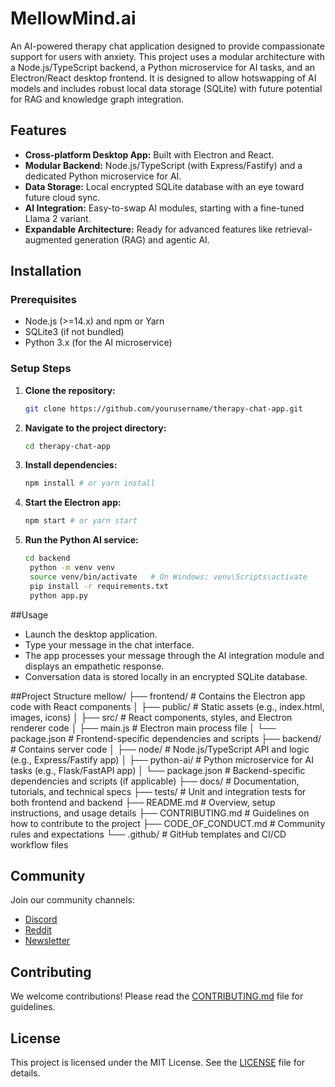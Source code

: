 # MellowMind.ai

An AI-powered therapy chat application designed to provide compassionate support for users with anxiety. This project uses a modular architecture with a Node.js/TypeScript backend, a Python microservice for AI tasks, and an Electron/React desktop frontend. It is designed to allow hotswapping of AI models and includes robust local data storage (SQLite) with future potential for RAG and knowledge graph integration.

## Features
- **Cross-platform Desktop App:** Built with Electron and React.
- **Modular Backend:** Node.js/TypeScript (with Express/Fastify) and a dedicated Python microservice for AI.
- **Data Storage:** Local encrypted SQLite database with an eye toward future cloud sync.
- **AI Integration:** Easy-to-swap AI modules, starting with a fine-tuned Llama 2 variant.
- **Expandable Architecture:** Ready for advanced features like retrieval-augmented generation (RAG) and agentic AI.

## Installation

### Prerequisites
- Node.js (>=14.x) and npm or Yarn
- SQLite3 (if not bundled)
- Python 3.x (for the AI microservice)

### Setup Steps
1. **Clone the repository:**
   ```bash
   git clone https://github.com/yourusername/therapy-chat-app.git

2. **Navigate to the project directory:**
   ```bash
   cd therapy-chat-app

3. **Install dependencies:**
   ```bash
   npm install # or yarn install

4. **Start the Electron app:**
   ```bash
   npm start # or yarn start

5. **Run the Python AI service:**
   ```bash
   cd backend
    python -m venv venv
    source venv/bin/activate   # On Windows: venv\Scripts\activate
    pip install -r requirements.txt
    python app.py

##Usage
- Launch the desktop application.
- Type your message in the chat interface.
- The app processes your message through the AI integration module and displays an empathetic response.
- Conversation data is stored locally in an encrypted SQLite database.

##Project Structure
mellow/
├── frontend/             # Contains the Electron app code with React components
│   ├── public/           # Static assets (e.g., index.html, images, icons)
│   ├── src/              # React components, styles, and Electron renderer code
│   ├── main.js           # Electron main process file
│   └── package.json      # Frontend-specific dependencies and scripts
├── backend/              # Contains server code
│   ├── node/             # Node.js/TypeScript API and logic (e.g., Express/Fastify app)
│   ├── python-ai/        # Python microservice for AI tasks (e.g., Flask/FastAPI app)
│   └── package.json      # Backend-specific dependencies and scripts (if applicable)
├── docs/                 # Documentation, tutorials, and technical specs
├── tests/                # Unit and integration tests for both frontend and backend
├── README.md             # Overview, setup instructions, and usage details
├── CONTRIBUTING.md       # Guidelines on how to contribute to the project
├── CODE_OF_CONDUCT.md    # Community rules and expectations
└── .github/             # GitHub templates and CI/CD workflow files

## Community
Join our community channels:
- [Discord](pending)
- [Reddit](pending)
- [Newsletter](pending)

## Contributing
We welcome contributions! Please read the [CONTRIBUTING.md](CONTRIBUTING.md) file for guidelines.

## License
This project is licensed under the MIT License. See the [LICENSE](LICENSE) file for details.

